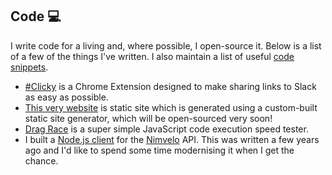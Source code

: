 ## Code 💻

I write code for a living and, where possible, I open-source it. Below is a list of a few of the things I've written. I also maintain a list of useful [code snippets](/snippets).

- [#Clicky](https://github.com/joshfarrant/slack-clicky) is a Chrome Extension designed to make sharing links to Slack as easy as possible.
- [This very website](https://github.com/joshfarrant/josh-farrant-me) is static site which is generated using a custom-built static site generator, which will be open-sourced very soon!
- [Drag Race](https://github.com/joshfarrant/drag-race) is a super simple JavaScript code execution speed tester.
- I built a [Node.js client](https://github.com/Nimvelo/node-client) for the [Nimvelo](https://www.nimvelo.com) API. This was written a few years ago and I'd like to spend some time modernising it when I get the chance.
